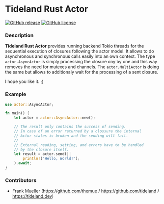 # Tideland Rust Actor

[![GitHub release](https://img.shields.io/github/release/tideland/rust-actor.svg)](https://github.com/tideland/rust-actor)
[![GitHub license](https://img.shields.io/badge/license-New%20BSD-blue.svg)](https://raw.githubusercontent.com/tideland/rust-actor/master/LICENSE)

### Description

**Tideland Rust Actor** provides running backend Tokio threads for the sequential execution of closures following the actor model. It allows to do asynchronous and synchronous calls easily into an own context. The type `actor.AsyncActor` is simply processing the closure ony by one and this way removes the need for mutexes and channels. The `actor.MultiActor` is doing the same but allows to additionaly wait for the processing of a sent closure.

I hope you like it. ;)

### Example

```rust
use actor::AsyncActor;

fn main() {
    let actor = actor::AsyncActor::new();

    // The result only contains the success of sending.
    // In case of an error returned by a clossure the internal
    // Actor states is broken and the sending will fail.
    //
    // External reading, setting, and errors have to be handled
    // by the closure itself.
    let result = actor.send(||
        println!("Hello, World!");
    ).await;
}
```

### Contributors

- Frank Mueller (https://github.com/themue / https://github.com/tideland / https://tideland.dev)
